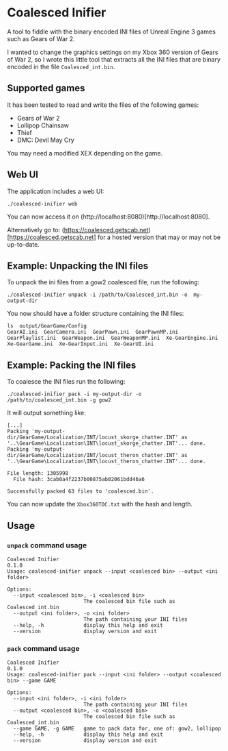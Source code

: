 # Coalesced Inifier

A tool to fiddle with the binary encoded INI files of Unreal Engine 3 games such as Gears of War 2.

I wanted to change the graphics settings on my Xbox 360 version of Gears of War 2, so I wrote this little tool that
extracts all the INI files that are binary encoded in the file `Coalesced_int.bin`.

## Supported games

It has been tested to read and write the files of the following games:

- Gears of War 2
- Lollipop Chainsaw
- Thief
- DMC: Devil May Cry

You may need a modified XEX depending on the game.

## Web UI

The application includes a web UI:

```shell
./coalesced-inifier web
```

You can now access it on (http://localhost:8080)[http://localhost:8080].

Alternatively go to: (https://coalesced.getscab.net)[https://coalesced.getscab.net] for a hosted version that may
or may not be up-to-date.

## Example:  Unpacking the INI files

To unpack the ini files from a gow2 coalesced file, run the following:

```shell
./coalesced-inifier unpack -i /path/to/Coalesced_int.bin -o  my-output-dir
```

You now should have a folder structure containing the INI files:

```text
ls  output/GearGame/Config 
GearAI.ini  GearCamera.ini  GearPawn.ini  GearPawnMP.ini  GearPlaylist.ini  GearWeapon.ini  GearWeaponMP.ini  Xe-GearEngine.ini  Xe-GearGame.ini  Xe-GearInput.ini  Xe-GearUI.ini
```

## Example:  Packing the INI files

To coalesce the INI files run the following:

```shell
./coalesced-inifier pack -i my-output-dir -o /path/to/coalesced_int.bin -g gow2
```

It will output something like:

```text
[...]
Packing 'my-output-dir/GearGame/Localization/INT/locust_skorge_chatter.INT' as '..\GearGame\Localization\INT\locust_skorge_chatter.INT'... done.
Packing 'my-output-dir/GearGame/Localization/INT/locust_theron_chatter.INT' as '..\GearGame\Localization\INT\locust_theron_chatter.INT'... done.

File length: 1305998
  File hash: 3cab0a4f2237b00875ab02061bdd46a6

Successfully packed 63 files to 'coalesced.bin'.
```

You can now update the `Xbox360TOC.txt` with the hash and length.

## Usage

### `unpack` command usage

```text
Coalesced Inifier
0.1.0
Usage: coalesced-inifier unpack --input <coalesced bin> --output <ini folder>

Options:
  --input <coalesced bin>, -i <coalesced bin>
                         The coalesced bin file such as Coalesced_int.bin
  --output <ini folder>, -o <ini folder>
                         The path containing your INI files
  --help, -h             display this help and exit
  --version              display version and exit
```


### `pack` command usage

```text
Coalesced Inifier
0.1.0
Usage: coalesced-inifier pack --input <ini folder> --output <coalesced bin> --game GAME

Options:
  --input <ini folder>, -i <ini folder>
                         The path containing your INI files
  --output <coalesced bin>, -o <coalesced bin>
                         The coalesced bin file such as Coalesced_int.bin
  --game GAME, -g GAME   game to pack data for, one of: gow2, lollipop
  --help, -h             display this help and exit
  --version              display version and exit
```

